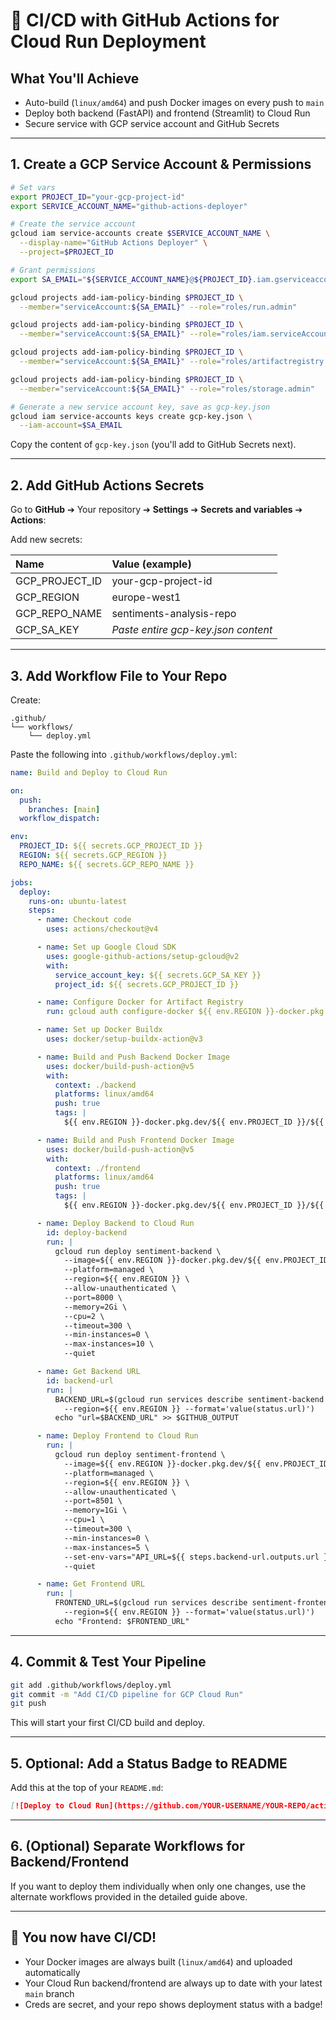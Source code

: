 # 🔄 CI/CD with GitHub Actions for Cloud Run Deployment

## **What You'll Achieve**

- Auto-build (`linux/amd64`) and push Docker images on every push to `main`
- Deploy both backend (FastAPI) and frontend (Streamlit) to Cloud Run
- Secure service with GCP service account and GitHub Secrets

***

## **1. Create a GCP Service Account \& Permissions**

```bash
# Set vars
export PROJECT_ID="your-gcp-project-id"
export SERVICE_ACCOUNT_NAME="github-actions-deployer"

# Create the service account
gcloud iam service-accounts create $SERVICE_ACCOUNT_NAME \
  --display-name="GitHub Actions Deployer" \
  --project=$PROJECT_ID

# Grant permissions
export SA_EMAIL="${SERVICE_ACCOUNT_NAME}@${PROJECT_ID}.iam.gserviceaccount.com"

gcloud projects add-iam-policy-binding $PROJECT_ID \
  --member="serviceAccount:${SA_EMAIL}" --role="roles/run.admin"

gcloud projects add-iam-policy-binding $PROJECT_ID \
  --member="serviceAccount:${SA_EMAIL}" --role="roles/iam.serviceAccountUser"

gcloud projects add-iam-policy-binding $PROJECT_ID \
  --member="serviceAccount:${SA_EMAIL}" --role="roles/artifactregistry.writer"

gcloud projects add-iam-policy-binding $PROJECT_ID \
  --member="serviceAccount:${SA_EMAIL}" --role="roles/storage.admin"

# Generate a new service account key, save as gcp-key.json
gcloud iam service-accounts keys create gcp-key.json \
  --iam-account=$SA_EMAIL
```

Copy the content of `gcp-key.json` (you'll add to GitHub Secrets next).

***

## **2. Add GitHub Actions Secrets**

Go to **GitHub** ➔ Your repository ➔ **Settings** ➔ **Secrets and variables** ➔ **Actions**:

Add new secrets:


| Name | Value (example) |
| :-- | :-- |
| GCP_PROJECT_ID | your-gcp-project-id |
| GCP_REGION | europe-west1 |
| GCP_REPO_NAME | sentiments-analysis-repo |
| GCP_SA_KEY | *Paste entire gcp-key.json content* |


***

## **3. Add Workflow File to Your Repo**

Create:

```
.github/
└── workflows/
    └── deploy.yml
```

Paste the following into `.github/workflows/deploy.yml`:

```yaml
name: Build and Deploy to Cloud Run

on:
  push:
    branches: [main]
  workflow_dispatch:

env:
  PROJECT_ID: ${{ secrets.GCP_PROJECT_ID }}
  REGION: ${{ secrets.GCP_REGION }}
  REPO_NAME: ${{ secrets.GCP_REPO_NAME }}

jobs:
  deploy:
    runs-on: ubuntu-latest
    steps:
      - name: Checkout code
        uses: actions/checkout@v4

      - name: Set up Google Cloud SDK
        uses: google-github-actions/setup-gcloud@v2
        with:
          service_account_key: ${{ secrets.GCP_SA_KEY }}
          project_id: ${{ secrets.GCP_PROJECT_ID }}

      - name: Configure Docker for Artifact Registry
        run: gcloud auth configure-docker ${{ env.REGION }}-docker.pkg.dev

      - name: Set up Docker Buildx
        uses: docker/setup-buildx-action@v3

      - name: Build and Push Backend Docker Image
        uses: docker/build-push-action@v5
        with:
          context: ./backend
          platforms: linux/amd64
          push: true
          tags: |
            ${{ env.REGION }}-docker.pkg.dev/${{ env.PROJECT_ID }}/${{ env.REPO_NAME }}/backend:latest

      - name: Build and Push Frontend Docker Image
        uses: docker/build-push-action@v5
        with:
          context: ./frontend
          platforms: linux/amd64
          push: true
          tags: |
            ${{ env.REGION }}-docker.pkg.dev/${{ env.PROJECT_ID }}/${{ env.REPO_NAME }}/frontend:latest

      - name: Deploy Backend to Cloud Run
        id: deploy-backend
        run: |
          gcloud run deploy sentiment-backend \
            --image=${{ env.REGION }}-docker.pkg.dev/${{ env.PROJECT_ID }}/${{ env.REPO_NAME }}/backend:latest \
            --platform=managed \
            --region=${{ env.REGION }} \
            --allow-unauthenticated \
            --port=8000 \
            --memory=2Gi \
            --cpu=2 \
            --timeout=300 \
            --min-instances=0 \
            --max-instances=10 \
            --quiet

      - name: Get Backend URL
        id: backend-url
        run: |
          BACKEND_URL=$(gcloud run services describe sentiment-backend \
            --region=${{ env.REGION }} --format='value(status.url)')
          echo "url=$BACKEND_URL" >> $GITHUB_OUTPUT

      - name: Deploy Frontend to Cloud Run
        run: |
          gcloud run deploy sentiment-frontend \
            --image=${{ env.REGION }}-docker.pkg.dev/${{ env.PROJECT_ID }}/${{ env.REPO_NAME }}/frontend:latest \
            --platform=managed \
            --region=${{ env.REGION }} \
            --allow-unauthenticated \
            --port=8501 \
            --memory=1Gi \
            --cpu=1 \
            --timeout=300 \
            --min-instances=0 \
            --max-instances=5 \
            --set-env-vars="API_URL=${{ steps.backend-url.outputs.url }}/predict" \
            --quiet

      - name: Get Frontend URL
        run: |
          FRONTEND_URL=$(gcloud run services describe sentiment-frontend \
            --region=${{ env.REGION }} --format='value(status.url)')
          echo "Frontend: $FRONTEND_URL"
```


***

## **4. Commit \& Test Your Pipeline**

```bash
git add .github/workflows/deploy.yml
git commit -m "Add CI/CD pipeline for GCP Cloud Run"
git push
```

This will start your first CI/CD build and deploy.

***

## **5. Optional: Add a Status Badge to README**

Add this at the top of your `README.md`:

```markdown
[![Deploy to Cloud Run](https://github.com/YOUR-USERNAME/YOUR-REPO/actions/workflows/deploy.yml/badge.svg)](https://github.com/YOUR-USERNAME/YOUR-REPO/actions/workflows/deploy.yml)
```


***

## **6. (Optional) Separate Workflows for Backend/Frontend**

If you want to deploy them individually when only one changes, use the alternate workflows provided in the detailed guide above.

***

## **🎉 You now have CI/CD!**

- Your Docker images are always built (`linux/amd64`) and uploaded automatically
- Your Cloud Run backend/frontend are always up to date with your latest `main` branch
- Creds are secret, and your repo shows deployment status with a badge!
